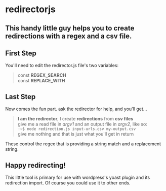 # redirectorjs

## This handy little guy helps you to create redirections with a regex and a csv file. 



## First Step

You'll need to edit the redirector.js file's two variables:

> const **REGEX_SEARCH**\
> const **REPLACE_WITH**

## Last Step
Now comes the fun part. ask the redirector for help, and you'll get...

> **I am the redirector**, I create **redirections** from **csv files**\
> give me a read file in _argv1_ and an output file in _argv2_, like so:\
> `:~$ node redirection.js input-urls.csv my-output.csv`\
> give me nothing and that is just what you'll get in return

These control the regex that is providing a string match and a replacement string. 

## Happy redirecting!

This little tool is primary for use with wordpress's yoast plugin and its redirection import. 
Of course you could use it to other ends.